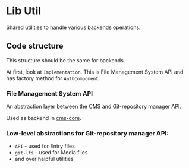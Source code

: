 # Lib Util

Shared utilities to handle various backends operations.

## Code structure

This structure should be the same for backends.

At first, look at `Implementation`. This is File Management System API and has factory method for `AuthComponent`.

### File Management System API

An abstraction layer between the CMS and Git-repository manager API.

Used as backend in [cms-core](https://github.com/netlify/netlify-cms/tree/master/packages/netlify-cms-core/README.md).

### Low-level abstractions for Git-repository manager API:

- `API` - used for Entry files
- `git-lfs` - used for Media files
- and over halpful utilities

